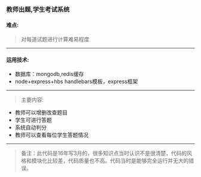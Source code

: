 ### 教师出题,学生考试系统
#### 难点:
> 对每道试题进行计算难易程度
-----
#### 运用技术:
* 数据库：mongodb,redis缓存
* node+express+hbs handlebars模板，express框架
-----
> 主要内容:

* 教师可以增删改查题目
* 学生可进行答题
* 系统自动判分
* 教师可以查看每位学生答题情况
-----
> 备注：此代码是16年写3月的，很多知识点当时认识不是很清楚，代码的风格和模块化比较差，代码质量也不高。代码当时是能够完全运行并无大的错误。
